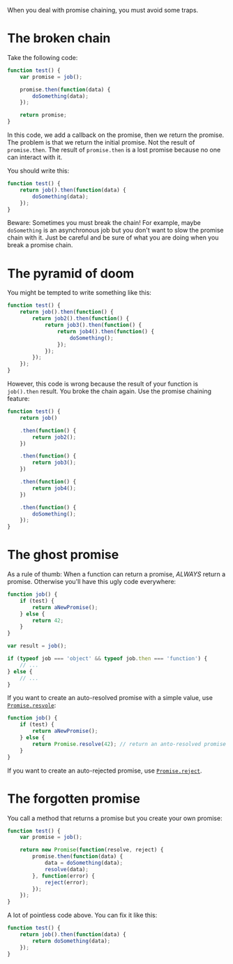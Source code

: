 When you deal with promise chaining, you must avoid some traps.

# The broken chain

Take the following code:

```javascript
function test() {
    var promise = job();

    promise.then(function(data) {
        doSomething(data);
    });

    return promise;
}
```

In this code, we add a callback on the promise, then we return the promise. The problem is that we return the initial promise. Not the result of `promise.then`. The result of `promise.then` is a lost promise because no one can interact with it.

You should write this:

```javascript
function test() {
    return job().then(function(data) {
        doSomething(data);
    });
}
```

Beware: Sometimes you must break the chain! For example, maybe `doSomething` is an asynchronous job but you don't want to slow the promise chain with it. Just be careful and be sure of what you are doing when you break a promise chain.

# The pyramid of doom

You might be tempted to write something like this:

```javascript
function test() {
    return job().then(function() {
        return job2().then(function() {
            return job3().then(function() {
                return job4().then(function() {
                    doSomething();
                });
            });
        });
    });
}
```

However, this code is wrong because the result of your function is `job().then` result. You broke the chain again. Use the promise chaining feature:

```javascript
function test() {
    return job()

    .then(function() {
        return job2();
    })

    .then(function() {
        return job3();
    })

    .then(function() {
        return job4();
    })

    .then(function() {
        doSomething();
    });
}
```

# The ghost promise

As a rule of thumb: When a function can return a promise, *ALWAYS* return a promise. Otherwise you'll have this ugly code everywhere:

```javascript
function job() {
    if (test) {
        return aNewPromise();
    } else {
        return 42;
    }
}

var result = job();

if (typeof job === 'object' && typeof job.then === 'function') {
    // ...
} else {
    // ...
}
```

If you want to create an auto-resolved promise with a simple value, use [`Promise.resvole`](https://developer.mozilla.org/en-US/docs/Web/JavaScript/Reference/Global_Objects/Promise/resolve):

```javascript
function job() {
    if (test) {
        return aNewPromise();
    } else {
        return Promise.resolve(42); // return an anto-resolved promise with `42` in data.
    }
}
```

If you want to create an auto-rejected promise, use [`Promise.reject`](https://developer.mozilla.org/en-US/docs/Web/JavaScript/Reference/Global_Objects/Promise/reject).

# The forgotten promise

You call a method that returns a promise but you create your own promise:

```javascript
function test() {
    var promise = job();

    return new Promise(function(resolve, reject) {
        promise.then(function(data) {
            data = doSomething(data);
            resolve(data);
        }, function(error) {
            reject(error);
        });
    });
}
```

A lot of pointless code above. You can fix it like this:

```javascript
function test() {
    return job().then(function(data) {
        return doSomething(data);
    });
}
```
